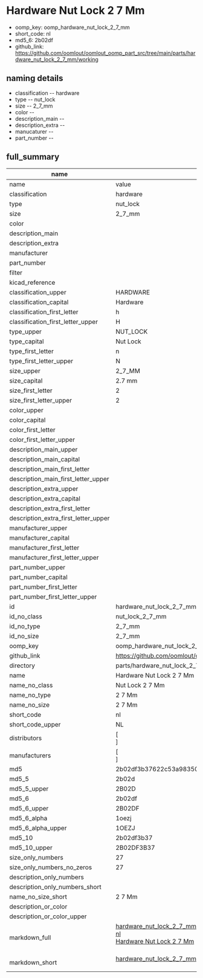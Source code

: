# Hardware Nut Lock 2 7 Mm

  
* oomp_key: oomp_hardware_nut_lock_2_7_mm 
* short_code: nl
* md5_6: 2b02df  
* github_link: https://github.com/oomlout/oomlout_oomp_part_src/tree/main/parts/hardware_nut_lock_2_7_mm/working  
## naming details
* classification -- hardware
* type -- nut_lock
* size -- 2_7_mm
* color -- 
* description_main -- 
* description_extra -- 
* manucaturer -- 
* part_number -- 





## full_summary
| name | value | 
| --- | --- | 
| name | value | 
| classification | hardware | 
| type | nut_lock | 
| size | 2_7_mm | 
| color |  | 
| description_main |  | 
| description_extra |  | 
| manufacturer |  | 
| part_number |  | 
| filter |  | 
| kicad_reference |  | 
| classification_upper | HARDWARE | 
| classification_capital | Hardware | 
| classification_first_letter | h | 
| classification_first_letter_upper | H | 
| type_upper | NUT_LOCK | 
| type_capital | Nut Lock | 
| type_first_letter | n | 
| type_first_letter_upper | N | 
| size_upper | 2_7_MM | 
| size_capital | 2.7 mm | 
| size_first_letter | 2 | 
| size_first_letter_upper | 2 | 
| color_upper |  | 
| color_capital |  | 
| color_first_letter |  | 
| color_first_letter_upper |  | 
| description_main_upper |  | 
| description_main_capital |  | 
| description_main_first_letter |  | 
| description_main_first_letter_upper |  | 
| description_extra_upper |  | 
| description_extra_capital |  | 
| description_extra_first_letter |  | 
| description_extra_first_letter_upper |  | 
| manufacturer_upper |  | 
| manufacturer_capital |  | 
| manufacturer_first_letter |  | 
| manufacturer_first_letter_upper |  | 
| part_number_upper |  | 
| part_number_capital |  | 
| part_number_first_letter |  | 
| part_number_first_letter_upper |  | 
| id | hardware_nut_lock_2_7_mm | 
| id_no_class | nut_lock_2_7_mm | 
| id_no_type | 2_7_mm | 
| id_no_size | 2_7_mm | 
| oomp_key | oomp_hardware_nut_lock_2_7_mm | 
| github_link | https://github.com/oomlout/oomlout_oomp_part_src/tree/main/parts/hardware_nut_lock_2_7_mm/working | 
| directory | parts/hardware_nut_lock_2_7_mm | 
| name | Hardware Nut Lock 2 7 Mm | 
| name_no_class | Nut Lock 2 7 Mm | 
| name_no_type | 2 7 Mm | 
| name_no_size | 2 7 Mm | 
| short_code | nl | 
| short_code_upper | NL | 
| distributors | [<br>] | 
| manufacturers | [<br>] | 
| md5 | 2b02df3b37622c53a9835055b86ef491 | 
| md5_5 | 2b02d | 
| md5_5_upper | 2B02D | 
| md5_6 | 2b02df | 
| md5_6_upper | 2B02DF | 
| md5_6_alpha | 1oezj | 
| md5_6_alpha_upper | 1OEZJ | 
| md5_10 | 2b02df3b37 | 
| md5_10_upper | 2B02DF3B37 | 
| size_only_numbers | 27 | 
| size_only_numbers_no_zeros | 27 | 
| description_only_numbers |  | 
| description_only_numbers_short |   | 
| name_no_size_short | 2 7 Mm | 
| description_or_color |   | 
| description_or_color_upper |   | 
| markdown_full | [hardware_nut_lock_2_7_mm](https://github.com/oomlout/oomlout_oomp_part_src/tree/main/parts/hardware_nut_lock_2_7_mm/working)<br>[nl](https://github.com/oomlout/oomlout_oomp_part_src/tree/main/parts/hardware_nut_lock_2_7_mm/working)<br>[Hardware Nut Lock 2 7 Mm](https://github.com/oomlout/oomlout_oomp_part_src/tree/main/parts/hardware_nut_lock_2_7_mm/working)<br><br> | 
| markdown_short | [hardware_nut_lock_2_7_mm](https://github.com/oomlout/oomlout_oomp_part_src/tree/main/parts/hardware_nut_lock_2_7_mm/working)<br><br> | 
